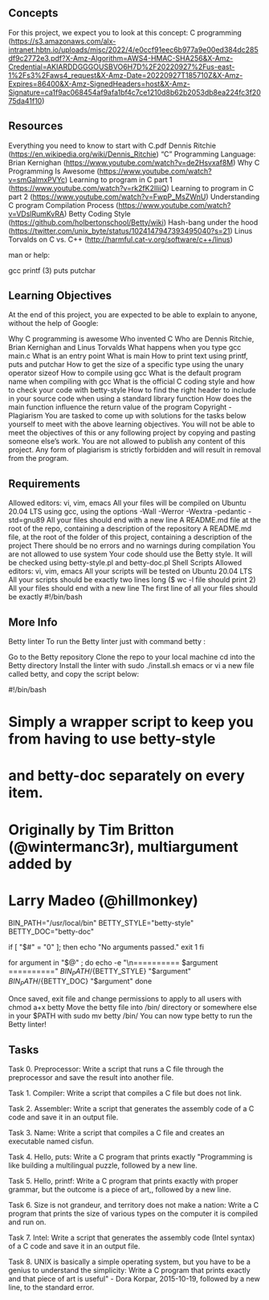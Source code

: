 ## Concepts

For this project, we expect you to look at this concept:
C programming (https://s3.amazonaws.com/alx-intranet.hbtn.io/uploads/misc/2022/4/e0ccf91eec6b977a9e00ed384dc285df9c2772e3.pdf?X-Amz-Algorithm=AWS4-HMAC-SHA256&X-Amz-Credential=AKIARDDGGGOUSBVO6H7D%2F20220927%2Fus-east-1%2Fs3%2Faws4_request&X-Amz-Date=20220927T185710Z&X-Amz-Expires=86400&X-Amz-SignedHeaders=host&X-Amz-Signature=ca1f9ac068454af9afa1bf4c7ce1210d8b62b2053db8ea224fc3f2075da41f10)

## Resources

Everything you need to know to start with C.pdf 
Dennis Ritchie (https://en.wikipedia.org/wiki/Dennis_Ritchie)
“C” Programming Language: Brian Kernighan (https://www.youtube.com/watch?v=de2Hsvxaf8M)
Why C Programming Is Awesome (https://www.youtube.com/watch?v=smGalmxPVYc)
Learning to program in C part 1 (https://www.youtube.com/watch?v=rk2fK2IIiiQ)
Learning to program in C part 2 (https://www.youtube.com/watch?v=FwpP_MsZWnU)
Understanding C program Compilation Process (https://www.youtube.com/watch?v=VDslRumKvRA)
Betty Coding Style (https://github.com/holbertonschool/Betty/wiki)
Hash-bang under the hood (https://twitter.com/unix_byte/status/1024147947393495040?s=21)
Linus Torvalds on C vs. C++ (http://harmful.cat-v.org/software/c++/linus)

man or help:

gcc
printf (3)
puts
putchar

## Learning Objectives
At the end of this project, you are expected to be able to explain to anyone, without the help of Google:

Why C programming is awesome
Who invented C
Who are Dennis Ritchie, Brian Kernighan and Linus Torvalds
What happens when you type gcc main.c
What is an entry point
What is main
How to print text using printf, puts and putchar
How to get the size of a specific type using the unary operator sizeof
How to compile using gcc
What is the default program name when compiling with gcc
What is the official C coding style and how to check your code with betty-style
How to find the right header to include in your source code when using a standard library function
How does the main function influence the return value of the program
Copyright - Plagiarism
You are tasked to come up with solutions for the tasks below yourself to meet with the above learning objectives.
You will not be able to meet the objectives of this or any following project by copying and pasting someone else’s work.
You are not allowed to publish any content of this project.
Any form of plagiarism is strictly forbidden and will result in removal from the program.

## Requirements

Allowed editors: vi, vim, emacs
All your files will be compiled on Ubuntu 20.04 LTS using gcc, using the options -Wall -Werror -Wextra -pedantic -std=gnu89
All your files should end with a new line
A README.md file at the root of the repo, containing a description of the repository
A README.md file, at the root of the folder of this project, containing a description of the project
There should be no errors and no warnings during compilation
You are not allowed to use system
Your code should use the Betty style. It will be checked using betty-style.pl and betty-doc.pl
Shell Scripts
Allowed editors: vi, vim, emacs
All your scripts will be tested on Ubuntu 20.04 LTS
All your scripts should be exactly two lines long ($ wc -l file should print 2)
All your files should end with a new line
The first line of all your files should be exactly #!/bin/bash

## More Info
Betty linter
To run the Betty linter just with command betty <filename>:

Go to the Betty repository
Clone the repo to your local machine
cd into the Betty directory
Install the linter with sudo ./install.sh
emacs or vi a new file called betty, and copy the script below:

#!/bin/bash
# Simply a wrapper script to keep you from having to use betty-style
# and betty-doc separately on every item.
# Originally by Tim Britton (@wintermanc3r), multiargument added by
# Larry Madeo (@hillmonkey)

BIN_PATH="/usr/local/bin"
BETTY_STYLE="betty-style"
BETTY_DOC="betty-doc"

if [ "$#" = "0" ]; then
    echo "No arguments passed."
    exit 1
fi

for argument in "$@" ; do
    echo -e "\n========== $argument =========="
    ${BIN_PATH}/${BETTY_STYLE} "$argument"
    ${BIN_PATH}/${BETTY_DOC} "$argument"
done

Once saved, exit file and change permissions to apply to all users with chmod a+x betty
Move the betty file into /bin/ directory or somewhere else in your $PATH with sudo mv betty /bin/
You can now type betty <filename> to run the Betty linter!

## Tasks

Task 0. Preprocessor: Write a script that runs a C file through the preprocessor and save the result into another file.

Task 1. Compiler: Write a script that compiles a C file but does not link.

Task 2. Assembler: Write a script that generates the assembly code of a C code and save it in an output file.

Task 3. Name: Write a script that compiles a C file and creates an executable named cisfun.

Task 4. Hello, puts: Write a C program that prints exactly "Programming is like building a multilingual puzzle, followed by a new line.

Task 5. Hello, printf: Write a C program that prints exactly with proper grammar, but the outcome is a piece of art,, followed by a new line.

Task 6. Size is not grandeur, and territory does not make a nation: Write a C program that prints the size of various types on the computer it is compiled and run on.

Task 7. Intel: Write a script that generates the assembly code (Intel syntax) of a C code and save it in an output file.

Task 8. UNIX is basically a simple operating system, but you have to be a genius to understand the simplicity: Write a C program that prints exactly and that piece of art is useful" - Dora Korpar, 2015-10-19, followed by a new line, to the standard error.

